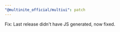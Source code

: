 ```yaml
---
"@multinite_official/multiui": patch
---
```


Fix: Last release didn't have JS generated, now fixed.
